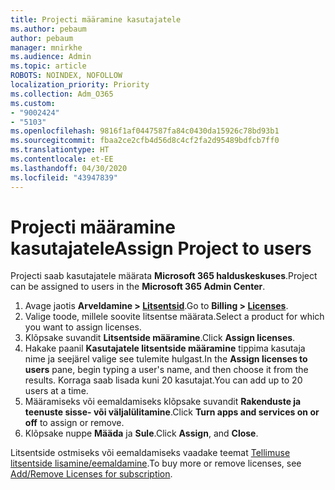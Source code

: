 ```yaml
---
title: Projecti määramine kasutajatele
ms.author: pebaum
author: pebaum
manager: mnirkhe
ms.audience: Admin
ms.topic: article
ROBOTS: NOINDEX, NOFOLLOW
localization_priority: Priority
ms.collection: Adm_O365
ms.custom:
- "9002424"
- "5103"
ms.openlocfilehash: 9816f1af0447587fa84c0430da15926c78bd93b1
ms.sourcegitcommit: fbaa2ce2cfb4d56d8c4cf2fa2d95489bdfcb7ff0
ms.translationtype: HT
ms.contentlocale: et-EE
ms.lasthandoff: 04/30/2020
ms.locfileid: "43947839"
---
```

# <a name="assign-project-to-users"></a><span data-ttu-id="8ffb6-102">Projecti määramine kasutajatele</span><span class="sxs-lookup"><span data-stu-id="8ffb6-102">Assign Project to users</span></span>

<span data-ttu-id="8ffb6-103">Projecti saab kasutajatele määrata **Microsoft 365 halduskeskuses**.</span><span class="sxs-lookup"><span data-stu-id="8ffb6-103">Project can be assigned to users in the **Microsoft 365 Admin Center**.</span></span>

1. <span data-ttu-id="8ffb6-104">Avage jaotis **Arveldamine > [Litsentsid](https://go.microsoft.com/fwlink/p/?linkid=842264)**.</span><span class="sxs-lookup"><span data-stu-id="8ffb6-104">Go to **Billing > [Licenses](https://go.microsoft.com/fwlink/p/?linkid=842264)**.</span></span>
2. <span data-ttu-id="8ffb6-105">Valige toode, millele soovite litsentse määrata.</span><span class="sxs-lookup"><span data-stu-id="8ffb6-105">Select a product for which you want to assign licenses.</span></span>
3. <span data-ttu-id="8ffb6-106">Klõpsake suvandit **Litsentside määramine**.</span><span class="sxs-lookup"><span data-stu-id="8ffb6-106">Click **Assign licenses**.</span></span>
4. <span data-ttu-id="8ffb6-107">Hakake paanil **Kasutajatele litsentside määramine** tippima kasutaja nime ja seejärel valige see tulemite hulgast.</span><span class="sxs-lookup"><span data-stu-id="8ffb6-107">In the **Assign licenses to users** pane, begin typing a user's name, and then choose it from the results.</span></span> <span data-ttu-id="8ffb6-108">Korraga saab lisada kuni 20 kasutajat.</span><span class="sxs-lookup"><span data-stu-id="8ffb6-108">You can add up to 20 users at a time.</span></span>
5. <span data-ttu-id="8ffb6-109">Määramiseks või eemaldamiseks klõpsake suvandit **Rakenduste ja teenuste sisse- või väljalülitamine**.</span><span class="sxs-lookup"><span data-stu-id="8ffb6-109">Click **Turn apps and services on or off** to assign or remove.</span></span>
6. <span data-ttu-id="8ffb6-110">Klõpsake nuppe **Määda** ja **Sule**.</span><span class="sxs-lookup"><span data-stu-id="8ffb6-110">Click **Assign**, and **Close**.</span></span>

<span data-ttu-id="8ffb6-111">Litsentside ostmiseks või eemaldamiseks vaadake teemat [Tellimuse litsentside lisamine/eemaldamine](https://docs.microsoft.com/microsoft-365/commerce/licenses/buy-licenses?view=o365-worldwide#add-or-remove-licenses-for-your-business-subscription).</span><span class="sxs-lookup"><span data-stu-id="8ffb6-111">To buy more or remove licenses, see [Add/Remove Licenses for subscription](https://docs.microsoft.com/microsoft-365/commerce/licenses/buy-licenses?view=o365-worldwide#add-or-remove-licenses-for-your-business-subscription).</span></span>
